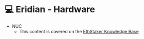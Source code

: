 # 💻 Eridian - Hardware

* NUC
  * This content is covered on the [EthStaker Knowledge Base](https://ethstaker.gitbook.io/ethstaker-knowledge-base/hardware/hardware-examples/nuc-eridian)







